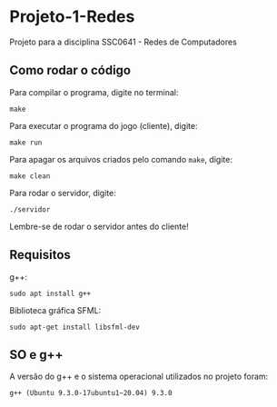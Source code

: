 # Projeto-1-Redes
Projeto para a disciplina SSC0641 - Redes de Computadores

## Como rodar o código
Para compilar o programa, digite no terminal:
```
make
```
Para executar o programa do jogo (cliente), digite:
```
make run
```
Para apagar os arquivos criados pelo comando ```make```, digite:
```
make clean
```
Para rodar o servidor, digite:
```
./servidor
```

Lembre-se de rodar o servidor antes do cliente!

## Requisitos
g++:
```
sudo apt install g++
```
Biblioteca gráfica SFML:
```
sudo apt-get install libsfml-dev
```

## SO e g++
A versão do g++ e o sistema operacional utilizados no projeto foram:
```
g++ (Ubuntu 9.3.0-17ubuntu1~20.04) 9.3.0
```
